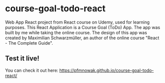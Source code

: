 # course-goal-todo-react

Web App React project from React course on Udemy, used for learning purposes.
This React Application is a Course Goal (ToDo) App.
The app was built by me while taking the online course.
The design of this app was created by Maximilian Schwarzmüller, an author of the online course "React - The Complete Guide".

## Test it live!

You can check it out here:
https://pfmnowak.github.io/course-goal-todo-react/

